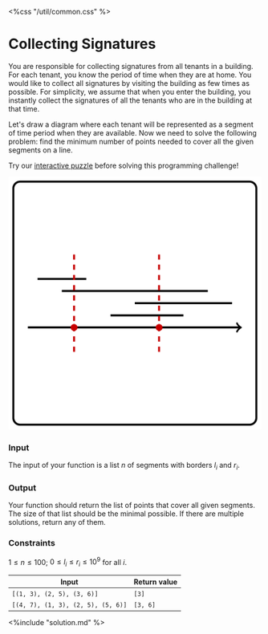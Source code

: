 <%css "/util/common.css" %>

# Collecting Signatures

You are responsible for collecting signatures from all tenants in
a building. For each tenant, you know the period of time when they
are at home. You would like to collect all signatures by visiting the
building as few times as possible. For simplicity, we assume that when
you enter the building, you instantly collect the signatures of all
the tenants who are in the building at that time.

Let's draw a diagram where each tenant will be represented as a segment
of time period when they are available. Now we need to solve the following
problem: find the minimum number of points needed to cover all the given segments
on a line.

Try our <a href="https://discrete-math-puzzles.github.io/puzzles/touch-all-segments/index.html">interactive puzzle</a>
before solving this programming challenge!

<div class="logo">
    <img src="../../images/collecting_signatures_logo.png">
</div>

### Input

The input of your function is a list $n$ of segments with borders
$l_i$ and $r_i$.

### Output

Your function should return the list of points that cover all
given segments. The size of that list should be the minimal possible.
If there are multiple solutions, return any of them.

### Constraints

$1 \le n \le 100$; $0 \le l_i \le r_i \le 10^9$ for all $i$.


<div class="samples">

| Input                              | Return value |
|------------------------------------|--------------|
| `[(1, 3), (2, 5), (3, 6)]`         | `[3]`        |
| `[(4, 7), (1, 3), (2, 5), (5, 6)]` | `[3, 6]`     |

</div>

<div class="hint">
<%include "solution.md" %>
</div>



